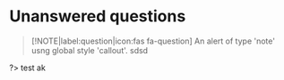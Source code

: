 # Unanswered questions

> [!NOTE|label:question|icon:fas fa-question]
> An alert of type 'note' usng global style 'callout'.
> sdsd


?> test
ak